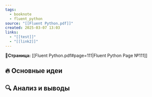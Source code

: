 ```yaml
---
tags:
  - booknote
  - fluent_python
source: "[[Fluent Python.pdf]]"
created: 2025-03-07 13:03
links:
  - "[[test]]"
  - "[[link2]]"
---
```

**📝Страница:** [[Fluent Python.pdf#page=111|Fluent Python Page №111]]  

## 🔥 Основные идеи 




## 🔍 Анализ и выводы  





